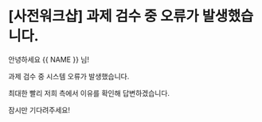 # [사전워크샵] 과제 검수 중 오류가 발생했습니다.

안녕하세요 {{ NAME }} 님!

과제 검수 중 시스템 오류가 발생했습니다.

최대한 빨리 저희 측에서 이유를 확인해 답변하겠습니다. 

잠시만 기다려주세요!
